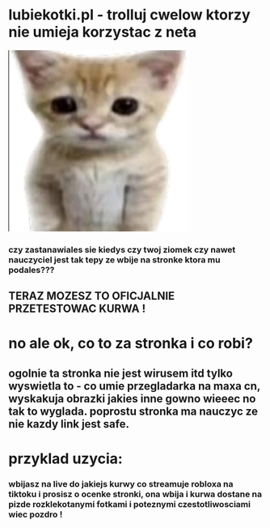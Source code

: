 # lubiekotki.pl - trolluj cwelow ktorzy nie umieja korzystac z neta

![lubiekotki.pl](./media/images/icon.jpg)

### czy zastanawiales sie kiedys czy twoj ziomek czy nawet nauczyciel jest tak tepy ze wbije na stronke ktora mu podales???
## TERAZ MOZESZ TO OFICJALNIE PRZETESTOWAC KURWA !


# no ale ok, co to za stronka i co robi?
## ogolnie ta stronka nie jest wirusem itd tylko wyswietla to - co umie przegladarka na maxa cn, wyskakuja obrazki jakies inne gowno wieeec no tak to wyglada. poprostu stronka ma nauczyc ze nie kazdy link jest safe.

# przyklad uzycia:
### wbijasz na live do jakiejs kurwy co streamuje robloxa na tiktoku i prosisz o ocenke stronki, ona wbija i kurwa dostane na pizde rozklekotanymi fotkami i poteznymi czestotliwosciami wiec pozdro !

